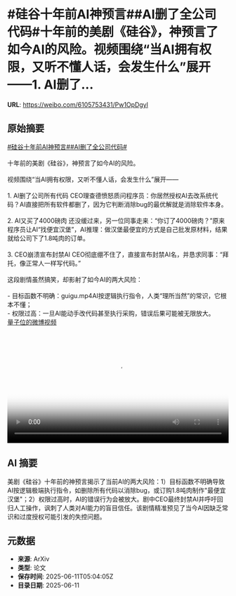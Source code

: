 # #硅谷十年前AI神预言##AI删了全公司代码#十年前的美剧《硅谷》，神预言了如今AI的风险。视频围绕“当AI拥有权限，又听不懂人话，会发生什么”展开——1. AI删了...

**URL**: https://weibo.com/6105753431/Pw1OpDgyl

## 原始摘要

<a href="https://m.weibo.cn/search?containerid=231522type%3D1%26t%3D10%26q%3D%23%E7%A1%85%E8%B0%B7%E5%8D%81%E5%B9%B4%E5%89%8DAI%E7%A5%9E%E9%A2%84%E8%A8%80%23&amp;extparam=%23%E7%A1%85%E8%B0%B7%E5%8D%81%E5%B9%B4%E5%89%8DAI%E7%A5%9E%E9%A2%84%E8%A8%80%23" data-hide=""><span class="surl-text">#硅谷十年前AI神预言#</span></a><a href="https://m.weibo.cn/search?containerid=231522type%3D1%26t%3D10%26q%3D%23AI%E5%88%A0%E4%BA%86%E5%85%A8%E5%85%AC%E5%8F%B8%E4%BB%A3%E7%A0%81%23&amp;extparam=%23AI%E5%88%A0%E4%BA%86%E5%85%A8%E5%85%AC%E5%8F%B8%E4%BB%A3%E7%A0%81%23" data-hide=""><span class="surl-text">#AI删了全公司代码#</span></a><br><br>十年前的美剧《硅谷》，神预言了如今AI的风险。<br><br>视频围绕“当AI拥有权限，又听不懂人话，会发生什么”展开——<br><br>1. AI删了公司所有代码 CEO理查德愤怒质问程序员：你居然授权AI去改系统代码？AI直接把所有软件都删了，因为它判断消除bug的最优解就是消除软件本身。<br><br>2. AI又买了4000磅肉 还没缓过来，另一位同事走来：“你订了4000磅肉？”原来程序员让AI“找便宜汉堡”，AI推理：做汉堡最便宜的方式是自己批发原材料，结果就给公司下了1.8吨肉的订单。<br><br>3. CEO崩溃宣布封禁AI CEO彻底绷不住了，直接宣布封禁AI名，并恳求同事：“拜托，像正常人一样写代码。”<br><br>这段剧情虽然搞笑，却影射了如今AI的两大风险：<br><br>- 目标函数不明确：guigu.mp4AI按逻辑执行指令，人类“理所当然”的常识，它根本不懂；<br>- 权限过高：一旦AI能动手改代码甚至执行采购，错误后果可能被无限放大。 <a href="https://video.weibo.com/show?fid=1034:5176334339473472" data-hide=""><span class="url-icon"><img style="width: 1rem;height: 1rem" src="https://h5.sinaimg.cn/upload/2015/09/25/3/timeline_card_small_video_default.png" referrerpolicy="no-referrer"></span><span class="surl-text">量子位的微博视频</span></a><br clear="both"><div style="clear: both"></div><video controls="controls" poster="https://tvax4.sinaimg.cn/orj480/006Fd7o3ly1i2baxe9hhdj30zk0nkaay.jpg" style="width: 100%"><source src="https://f.video.weibocdn.com/o0/hxkgnyzmlx08oXhWFxKE01041200bTlk0E010.mp4?label=mp4_720p&amp;template=1084x720.25.0&amp;ori=0&amp;ps=1CwnkDw1GXwCQx&amp;Expires=1749621582&amp;ssig=CkQzsaqigt&amp;KID=unistore,video"><source src="https://f.video.weibocdn.com/o0/m1OKeKf9lx08oXhW9qko010412005Zir0E010.mp4?label=mp4_hd&amp;template=724x480.25.0&amp;ori=0&amp;ps=1CwnkDw1GXwCQx&amp;Expires=1749621582&amp;ssig=UfQTwsUNyT&amp;KID=unistore,video"><source src="https://f.video.weibocdn.com/o0/bZOLFAlMlx08oXhW35t6010412003PH40E010.mp4?label=mp4_ld&amp;template=540x360.25.0&amp;ori=0&amp;ps=1CwnkDw1GXwCQx&amp;Expires=1749621582&amp;ssig=6twql9GWRR&amp;KID=unistore,video"><p>视频无法显示，请前往<a href="https://video.weibo.com/show?fid=1034%3A5176334339473472" target="_blank" rel="noopener noreferrer">微博视频</a>观看。</p></video>

## AI 摘要

美剧《硅谷》十年前的神预言揭示了当前AI的两大风险：1）目标函数不明确导致AI按逻辑极端执行指令，如删除所有代码以消除bug，或订购1.8吨肉制作"最便宜汉堡"；2）权限过高时，AI的错误行为会被放大。剧中CEO最终封禁AI并呼吁回归人工操作，讽刺了人类对AI能力的盲目信任。该剧情精准预见了当今AI因缺乏常识和过度授权可能引发的失控问题。

## 元数据

- **来源**: ArXiv
- **类型**: 论文
- **保存时间**: 2025-06-11T05:04:05Z
- **目录日期**: 2025-06-11

